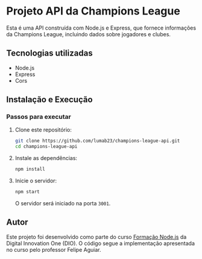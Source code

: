 # Projeto API da Champions League

Esta é uma API construída com Node.js e Express, que fornece informações da Champions League, incluindo dados sobre jogadores e clubes.

## Tecnologias utilizadas
- Node.js
- Express
- Cors

## Instalação e Execução

### Passos para executar
1. Clone este repositório:
   ```bash
   git clone https://github.com/lumab23/champions-league-api.git
   cd champions-league-api
   ```
2. Instale as dependências:
   ```bash
   npm install
   ```
3. Inicie o servidor:
   ```bash
   npm start 
   ```
   O servidor será iniciado na porta `3001`.

## Autor
Este projeto foi desenvolvido como parte do curso [Formação Node.js](https://github.com/digitalinnovationone/formacao-nodejs) da Digital Innovation One (DIO). O código segue a implementação apresentada no curso pelo professor Felipe Aguiar.
